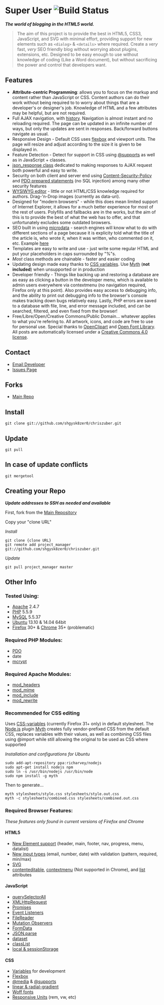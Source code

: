 # Super User ![Build Status](https://travis-ci.org/shgysk8zer0/chriszuber.svg?branch=master)

**_The world of blogging in the HTML5 world._**

>The aim of this project is to provide the best in HTML5, CSS3, JavaScript, and SVG with minimal effort,
providing support for new elements such as `<dialog>` & `<details>` where required.
Create a _very_ fast, _very_ SEO friendly blog without worrying about plugins, extensions, etc.
Designed to be easy enough to use without knowledge of coding (Like a Word document), but without sacrificing
the power and control that developers want.

## Features
* __Attribute-centric Programming__: allows you to focus on the markup and content rather than JavaScript or CSS. Content authors can do their work without being required to to worry about things that are a developer's or designer's job. Knowledge of HTML and a few attributes may be helpful, but are not required.
* Full AJAX navigation, with [history](<http://diveintohtml5.info/history.html>). Navigation is almost instant and no reloading required. The page can be updated in an infinite number of ways, but only the updates are sent in responses. Back/forward buttons navigate as usual.
* Responsive Design - Default CSS uses [flexbox](<http://css-tricks.com/snippets/css/a-guide-to-flexbox/>) and viewport units. The page will resize and adjust according to the size it is given to be displayed in.
* Feature Detection - Detect for support in CSS using [@supports](<https://developer.mozilla.org/en-US/docs/Web/CSS/@supports>) as well as in JavaScript + classes.
* [json_response class](<https://github.com/shgysk8zer0/chriszuber/blob/master/classes/json_response.php>) dedicated to making responses to AJAX request both powerful and easy to write.
* Security on both client and server end using [Content-Security-Policy](<https://developer.mozilla.org/en-US/docs/Web/Security/CSP>) and [PDO prepared statements](<http://php.net/manual/en/pdo.prepared-statements.php>) (no SQL injection) among many other security features
* [WYSIWYG editor](<http://chriszuber.com/posts/html5+wysiwyg+editor+using+contenteditable>) - little or not HTML/CSS knowledge required for authors. Drag-'n-Drop images (currently as data-uri).
* Designed for "modern browsers" - while this does mean limited support of Internet Explorer, it allows for a much better experience for most of the rest of users. Polyfills and fallbacks are in the works, but the aim of this is to provide the best of what the web has to offer, and that unfortunately excludes some outdated browsers.
* SEO built in using [microdata](<http://schema.org/>) - search engines will know what to do with different sections of a page because it is explicity told what the title of the article is, who wrote it, when it was written, who commented on it, etc. Example [here](<http://www.google.com/webmasters/tools/richsnippets?url=chriszuber.com>)
* Templates are easy to write and use - just write some regular HTML and put your placeholders in caps surrounded by "%"s.
* _Most_ class methods are chainable - faster and easier coding
* Updating design made easy thanks to [CSS variables](<https://developer.mozilla.org/en-US/docs/Web/CSS/Using_CSS_variables>). Use [Myth](<http://myth.io>) (__not included__) when unsupported or in production
* Developer friendly - Things like backing up and restoring a database are as easy as clicking a button in the developer menu, which is available to admin users everywhere via contextmenu (no navigation required, Firefox only at this point). Also provides easy access to debugging info, and the ability to print out debugging info to the browser's console makes tracking down bugs relatively easy. Lastly, PHP errors are saved to a database with file, line, and error message included, and can be searched, filtered, and even fixed from the browser!
* Free/Libre/Open/Creative Commons/Public Domain… whatever applies to what you're refering to. All artwork, icons, and code are free to use for personal use. Special thanks to [OpenClipart](<https://openclipart.org/>) and [Open Font Library](<http://openfontlibrary.org/>). All posts are automatically licensed under a [Creative Commons 4.0 license](<http://creativecommons.org/licenses/by-sa/4.0/>).

## Contact
* [Email Developer](mailto:shgysk8zer0@gmail.com> "Email Developer")
* [Issues Page](<https://github.com/shgysk8zer0/chriszuber/issues> "Report Bugs, request enhancements, etc")

## Forks
* [Main Repo](<https://github.com/shgysk8zer0/chriszuber> "Main Repo")

## Install

	git clone git://github.com/shgysk8zer0/chriszuber.git

## Update

	git pull

## In case of update conflicts

	git mergetool

## Creating your Repo
**_Update addresses to SSH as needed and available_**

First, fork from the [Main Repository](<https://github.com/shgysk8zer0.chriszuber/> "Main Repo")

Copy your "clone URL"

*Install*

	git clone {clone URL}
	git remote add project_manager git://github.com/shgysk8zer0/chriszuber.git

*Update*

	git pull project_manager master


## Other Info
### Tested Using:
* [Apache](<http://httpd.apache.org/download.cgi> "Download Apache") 2.4.7
* [PHP](<http://php.net/> "Download PHP") 5.5.9
* [MySQL](<http://dev.mysql.com/downloads/> "Download MySQL") 5.5.37
* [Ubuntu](<http://www.ubuntu.com/download> "Download Ubuntu") 13.10 & 14.04 64bit
* [Firefox](<https://www.mozilla.org/en-US/firefox/new/> "Download Mozilla Firefox") 30+ & [Chrome](<https://www.google.com/chrome/browser/> "Download Google Chrome") 35+ (problematic)

### Required PHP Modules:
* [PDO](<http://php.net/manual/en/book.pdo.php>)
* date
* [mcrypt](<http://php.net/manual/en/book.mcrypt.php>)

### Required Apache Modules:
* [mod_headers](<http://httpd.apache.org/docs/2.2/mod/mod_headers.html>)
* [mod_mime](<http://httpd.apache.org/docs/2.2/mod/mod_mime.html>)
* [mod_include](<http://httpd.apache.org/docs/2.2/mod/mod_include.html>)
* [mod_rewrite](<http://httpd.apache.org/docs/2.2/mod/mod_rewrite.html>)

### Recommended for CSS editing

Uses [CSS-variables](<https://developer.mozilla.org/en-US/docs/Web/CSS/Using_CSS_variables>) (currently Firefox 31+ only) in default stylesheet.
The [Node.js](<http://nodejs.org/> "Node.js Homepage") plugin [Myth](<http://www.myth.io> "Myth Homepage") creates fully vendor-prefixed CSS from the default CSS,
replaces variables with their values, as well as combining CSS files using @import
while still allowing the original to be used as CSS where supported

*Installation and configurations for Ubuntu*

	sudo add-apt-repository ppa:richarvey/nodejs
	sudo apt-get install nodejs npm
	sudo ln -s /usr/bin/nodejs /usr/bin/node
	sudo npm install -g myth
Then to generate...

	myth stylesheets/style.css stylesheets/style.out.css
	myth -c stylesheets/combined.css stylesheets/combined.out.css

### Required Browser Features:

*These features only found in current versions of Firefox and Chrome*
#### HTML5
* [New Element support](<https://developer.mozilla.org/en-US/docs/HTML/Element>) (header, main, footer, nav, progress, menu, datalist)
* [New input types](<https://developer.mozilla.org/en-US/docs/Web/HTML/Element/Input>) (email, number, date) with validation (pattern, required, min/max)
* [SVG](<https://developer.mozilla.org/en-US/docs/Web/SVG>)
* [contenteditable](https://developer.mozilla.org/en-US/docs/Web/Guide/HTML/Content_Editable), [contextmenu](<http://www.w3schools.com/tags/att_global_contextmenu.asp>) (Not supported in Chrome), and [list](<https://developer.mozilla.org/en-US/docs/Web/HTML/Element/datalist>) attributes

#### JavaScript
* [querySelectorAll](<https://developer.mozilla.org/en-US/docs/Web/API/Document.querySelectorAll>)
* [XMLHttpRequest](<https://developer.mozilla.org/en-US/docs/Web/API/XMLHttpRequest>)
* [Promises](<https://developer.mozilla.org/en-US/docs/Web/JavaScript/Reference/Global_Objects/Promise>)
* [Event Listeners](<https://developer.mozilla.org/en-US/docs/Web/API/EventTarget.addEventListener>)
* [FileReader](<https://developer.mozilla.org/en-US/docs/Web/API/FileReader>)
* [Mutation Observers](<https://developer.mozilla.org/en-US/docs/Web/API/MutationObserver>)
* [FormData](<https://developer.mozilla.org/en-US/docs/Web/Guide/Using_FormData_Objects>)
* [JSON.parse](<https://developer.mozilla.org/en-US/docs/Web/JavaScript/Reference/Global_Objects/JSON/parse>)
* [dataset](<https://developer.mozilla.org/en-US/docs/Web/API/HTMLElement.dataset>)
* [classList](<https://developer.mozilla.org/en-US/docs/Web/API/Element.classList>)
* [local & sessionStorage](<https://developer.mozilla.org/en-US/docs/Web/Guide/API/DOM/Storage>)

#### CSS
* [Variables](<https://developer.mozilla.org/en-US/docs/Web/CSS/Using_CSS_variables>) for development
* [Flexbox](<https://developer.mozilla.org/en-US/docs/Web/Guide/CSS/Flexible_boxes>)
* [@media](<https://developer.mozilla.org/en-US/docs/Web/Guide/CSS/Media_queries>) & [@supports](<https://developer.mozilla.org/en-US/docs/Web/CSS/@supports>)
* [linear & radial-gradient](<https://developer.mozilla.org/en-US/docs/Web/CSS/linear-gradient>)
* [Woff fonts](<https://developer.mozilla.org/en-US/docs/Web/CSS/font>)
* [Responsive Units](<https://developer.mozilla.org/en-US/docs/Web/CSS/length>) (rem, vw, etc)
